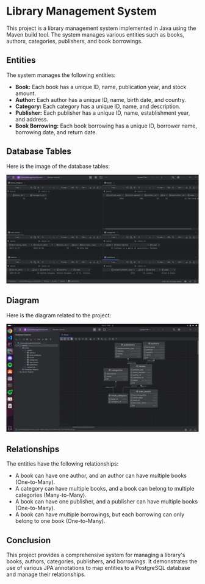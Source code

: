 # Library Management System

This project is a library management system implemented in Java using the Maven build tool. The system manages various entities such as books, authors, categories, publishers, and book borrowings.

## Entities

The system manages the following entities:

- **Book:** Each book has a unique ID, name, publication year, and stock amount.
- **Author:** Each author has a unique ID, name, birth date, and country.
- **Category:** Each category has a unique ID, name, and description.
- **Publisher:** Each publisher has a unique ID, name, establishment year, and address.
- **Book Borrowing:** Each book borrowing has a unique ID, borrower name, borrowing date, and return date.

## Database Tables

Here is the image of the database tables:

![Database Tables](img/tables.png)

## Diagram

Here is the diagram related to the project:

![Diagram](img/diagram.png)

## Relationships

The entities have the following relationships:

- A book can have one author, and an author can have multiple books (One-to-Many).
- A category can have multiple books, and a book can belong to multiple categories (Many-to-Many).
- A book can have one publisher, and a publisher can have multiple books (One-to-Many).
- A book can have multiple borrowings, but each borrowing can only belong to one book (One-to-Many).

## Conclusion

This project provides a comprehensive system for managing a library's books, authors, categories, publishers, and borrowings. It demonstrates the use of various JPA annotations to map entities to a PostgreSQL database and manage their relationships.